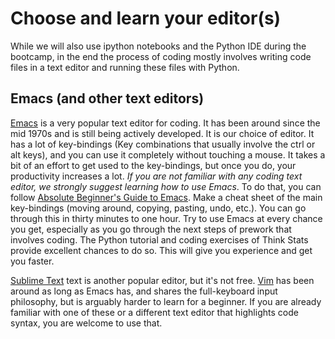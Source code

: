 # Choose and learn your editor(s)

While we will also use ipython notebooks and the Python IDE during the
bootcamp, in the end the process of coding mostly involves writing
code files in a text editor and running these files with Python.


## Emacs (and other text editors)

[Emacs](http://emacsformacosx.com/) is a very popular text editor for
coding. It has been around since the mid 1970s and is still being
actively developed. It is our choice of editor. It has a lot of
key-bindings (Key combinations that usually involve the ctrl or alt
keys), and you can use it completely without touching a mouse. It
takes a bit of an effort to get used to the key-bindings, but once you
do, your productivity increases a lot. *If you are not familiar with
any coding text editor, we strongly suggest learning how to use
Emacs*. To do that, you can follow
[Absolute Beginner's Guide to Emacs](http://www.jesshamrick.com/2012/09/10/absolute-beginners-guide-to-emacs/). Make
a cheat sheet of the main key-bindings (moving around, copying,
pasting, undo, etc.). You can go through this in thirty minutes to one
hour. Try to use Emacs at every chance you get, especially as you go
through the next steps of prework that involves coding. The Python
tutorial and coding exercises of Think Stats provide excellent chances
to do so. This will give you experience and get you faster.

[Sublime Text](http://www.sublimetext.com/) text is another popular
editor, but it's not free. [Vim](https://code.google.com/p/macvim/)
has been around as long as Emacs has, and shares the full-keyboard
input philosophy, but is arguably harder to learn for a beginner. If
you are already familiar with one of these or a different text editor
that highlights code syntax, you are welcome to use that.
